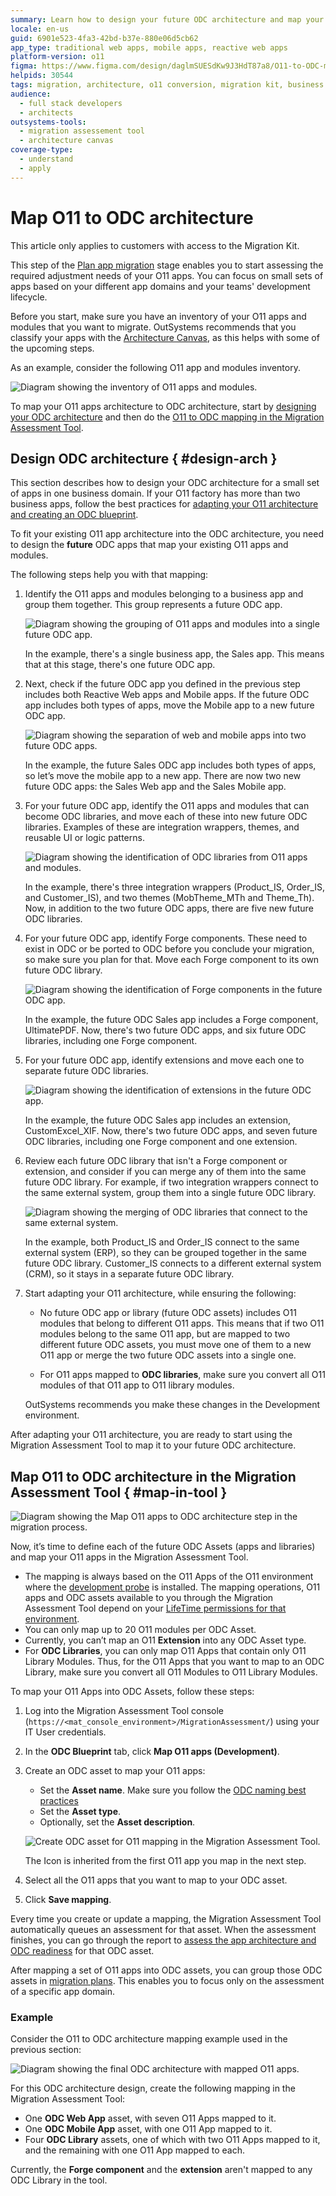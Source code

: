 ```yaml
---
summary: Learn how to design your future ODC architecture and map your O11 apps to ODC assets using the Migration Assessment Tool.
locale: en-us
guid: 6901e523-4fa3-42bd-b37e-880e06d5cb62
app_type: traditional web apps, mobile apps, reactive web apps
platform-version: o11
figma: https://www.figma.com/design/daglmSUESdKw9J3HdT87a8/O11-to-ODC-migration?node-id=2047-1571
helpids: 30544
tags: migration, architecture, o11 conversion, migration kit, business apps
audience:
  - full stack developers
  - architects
outsystems-tools:
  - migration assessement tool
  - architecture canvas
coverage-type:
  - understand
  - apply
---
```


# Map O11 to ODC architecture

<div class="info" markdown="1">

This article only applies to customers with access to the Migration Kit.

</div>

This step of the [Plan app migration](plan-intro.md) stage enables you to start assessing the required adjustment needs of your O11 apps. You can focus on small sets of apps based on your different app domains and your teams' development lifecycle.

Before you start, make sure you have an inventory of your O11 apps and modules that you want to migrate. OutSystems recommends that you classify your apps with the [Architecture Canvas](https://success.outsystems.com/documentation/best_practices/architecture/designing_the_architecture_of_your_outsystems_applications/the_architecture_canvas/), as this helps with some of the upcoming steps.

As an example, consider the following O11 app and modules inventory.

![Diagram showing the inventory of O11 apps and modules.](images/map-apps-0-diag.png "O11 App and Modules Inventory")

To map your O11 apps architecture to ODC architecture, start by [designing your ODC architecture](#design-arch) and then do the [O11 to ODC mapping in the Migration Assessment Tool](#map-in-tool).

## Design ODC architecture { #design-arch }

<div class="info" markdown="1">

This section describes how to design your ODC architecture for a small set of apps in one business domain. If your O11 factory has more than two business apps, follow the best practices for [adapting your O11 architecture and creating an ODC blueprint](plan-incremental.md).

</div>

To fit your existing O11 app architecture into the ODC architecture, you need to design the **future** ODC apps that map your existing O11 apps and modules.

The following steps help you with that mapping:

1. Identify the O11 apps and modules belonging to a business app and group them together. This group represents a future ODC app.

    ![Diagram showing the grouping of O11 apps and modules into a single future ODC app.](images/map-apps-1-diag.png "Grouping O11 Apps and Modules")

    In the example, there's a single business app, the Sales app. This means that at this stage, there's one future ODC app.

1. Next, check if the future ODC app you defined in the previous step includes both Reactive Web apps and Mobile apps. If the future ODC app includes both types of apps, move the Mobile app to a new future ODC app.

    ![Diagram showing the separation of web and mobile apps into two future ODC apps.](images/map-apps-2-diag.png "Separating Web and Mobile Apps")

    In the example, the future Sales ODC app includes both types of apps, so let’s move the mobile app to a new app. There are now two new future ODC apps: the Sales Web app and the Sales Mobile app.

1. For your future ODC app, identify the O11 apps and modules that can become ODC libraries, and move each of these into new future ODC libraries. Examples of these are integration wrappers, themes, and reusable UI or logic patterns.

    ![Diagram showing the identification of ODC libraries from O11 apps and modules.](images/map-apps-3-diag.png "Identifying ODC Libraries")

    In the example, there's three integration wrappers (Product_IS, Order_IS, and Customer_IS), and two themes (MobTheme_MTh and Theme_Th). Now, in addition to the two future ODC apps, there are five new future ODC libraries.

1. For your future ODC app, identify Forge components. These need to exist in ODC or be ported to ODC before you conclude your migration, so make sure you plan for that. Move each Forge component to its own future ODC library.

    ![Diagram showing the identification of Forge components in the future ODC app.](images/map-apps-4-diag.png "Identifying Forge Components")

    In the example, the future ODC Sales app includes a Forge component, UltimatePDF. Now, there's two future ODC apps, and six future ODC libraries, including one Forge component.

1. For your future ODC app, identify extensions and move each one to separate future ODC libraries.

    ![Diagram showing the identification of extensions in the future ODC app.](images/map-apps-5-diag.png "Identifying Extensions")

    In the example, the future ODC Sales app includes an extension, CustomExcel_XIF. Now, there's two future ODC apps, and seven future ODC libraries, including one Forge component and one extension.

1. Review each future ODC library that isn't a Forge component or extension, and consider if you can merge any of them into the same future ODC library. For example, if two integration wrappers connect to the same external system, group them into a single future ODC library.

    ![Diagram showing the merging of ODC libraries that connect to the same external system.](images/map-apps-6-diag.png "Merging ODC Libraries")

    In the example, both Product_IS and Order_IS connect to the same external system (ERP), so they can be grouped together in the same future ODC library. Customer_IS connects to a different external system (CRM), so it stays in a separate future ODC library.

1. Start adapting your O11 architecture, while ensuring the following:

    * No future ODC app or library (future ODC assets) includes O11 modules that belong to different O11 apps. This means that if two O11 modules belong to the same O11 app, but are mapped to two different future ODC assets, you must move one of them to a new O11 app or merge the two future ODC assets into a single one.

    * For O11 apps mapped to **ODC libraries**, make sure you convert all O11 modules of that O11 app to O11 library modules.

    <div class="info" markdown="1">

    OutSystems recommends you make these changes in the Development environment.

    </div>

After adapting your O11 architecture, you are ready to start using the Migration Assessment Tool to map it to your future ODC architecture.

## Map O11 to ODC architecture in the Migration Assessment Tool { #map-in-tool }

![Diagram showing the Map O11 apps to ODC architecture step in the migration process.](images/prep-map-o11-odc-arch-diag.png "Map O11 apps to ODC architecture")

Now, it’s time to define each of the future ODC Assets (apps and libraries) and map your O11 apps in the Migration Assessment Tool.

<div class="info" markdown="1">

* The mapping is always based on the O11 Apps of the O11 environment where the [development probe](../setup-assessement-tool.md#probe) is installed. The mapping operations, O11 apps and ODC assets available to you through the Migration Assessment Tool depend on your [LifeTime permissions for that environment](mat-permissions.md#map).
* You can only map up to 20 O11 modules per ODC Asset.
* Currently, you can’t map an O11 **Extension** into any ODC Asset type.
* For **ODC Libraries**, you can only map O11 Apps that contain only O11 Library Modules. Thus, for the O11 Apps that you want to map to an ODC Library, make sure you convert all O11 Modules to O11 Library Modules.

</div>

To map your O11 Apps into ODC Assets, follow these steps:

1. Log into the Migration Assessment Tool console (`https://<mat_console_environment>/MigrationAssessment/`) using your IT User credentials.

1. In the **ODC Blueprint** tab, click **Map O11 apps (Development)**.

1. Create an ODC asset to map your O11 apps:
    * Set the **Asset name**. Make sure you follow the [ODC naming best practices](https://www.outsystems.com/tk/redirect?g=4f33c44e-316d-43b3-9929-221138d053be)
    * Set the **Asset type**.
    * Optionally, set the **Asset description**.

    ![Create ODC asset for O11 mapping in the Migration Assessment Tool.](images/map-o11-to-odc-set-asset-at.png "Create ODC asset for O11 mapping")

    <div class="info" markdown="1">

    The Icon is inherited from the first O11 app you map in the next step.

    </div>

1. Select all the O11 apps that you want to map to your ODC asset.

1. Click **Save mapping**.

Every time you create or update a mapping, the Migration Assessment Tool automatically queues an assessment for that asset. When the assessment finishes, you can go through the report to [assess the app architecture and ODC readiness](plan-assess-refactor.md) for that ODC asset.

After mapping a set of O11 apps into ODC assets, you can group those ODC assets in [migration plans](plan-define-migration-plans.md). This enables you to focus only on the assessment of a specific app domain.

### Example

Consider the O11 to ODC architecture mapping example used in the previous section:

![Diagram showing the final ODC architecture with mapped O11 apps.](images/map-apps-7-diag.png "Example of final ODC Architecture")

For this ODC architecture design, create the following mapping in the Migration Assessment Tool:

* One **ODC Web App** asset, with seven O11 Apps mapped to it.
* One **ODC Mobile App** asset, with one O11 App mapped to it.
* Four **ODC Library** assets, one of which with two O11 Apps mapped to it, and the remaining with one O11 App mapped to each.

<div class="info" markdown="1">

Currently, the **Forge component** and the **extension** aren't mapped to any ODC Library in the tool.

</div>

